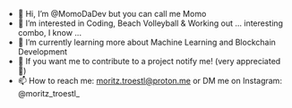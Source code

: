 - 👋 Hi, I’m @MomoDaDev but you can call me Momo
- 👀 I’m interested in Coding, Beach Volleyball & Working out ... interesting combo, I know ...
- 🌱 I’m currently learning more about Machine Learning and Blockchain Development
- 💞️ If you want me to contribute to a project notify me! (very appreciated🤗)
- 📫 How to reach me: moritz.troestl@proton.me or DM me on Instagram: @moritz_troestl_

<!---
MomoDaDev/MomoDaDev is a ✨ special ✨ repository because its `README.md` (this file) appears on your GitHub profile.
You can click the Preview link to take a look at your changes.
--->
